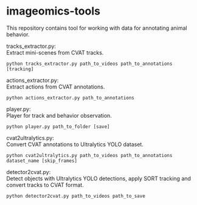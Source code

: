 # imageomics-tools

This repository contains tool for working with data for annotating animal behavior.

tracks_extractor.py:\
Extract mini-scenes from CVAT tracks.

```
python tracks_extractor.py path_to_videos path_to_annotations [tracking]
```

actions_extractor.py:\
Extract actions from CVAT annotations.

```
python actions_extractor.py path_to_annotations
```

player.py:\
Player for track and behavior observation.

```
python player.py path_to_folder [save]
```

cvat2ultralytics.py:\
Convert CVAT annotations to Ultralytics YOLO dataset.

```
python cvat2ultralytics.py path_to_videos path_to_annotations dataset_name [skip_frames]
```

detector2cvat.py:\
Detect objects with Ultralytics YOLO detections, apply SORT tracking and convert tracks to CVAT format.

```
python detector2cvat.py path_to_videos path_to_save
```